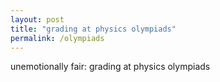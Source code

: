 ```yaml
---
layout: post
title: "grading at physics olympiads"
permalink: /olympiads
---
```


unemotionally fair: grading at physics olympiads
